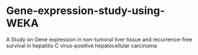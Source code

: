 # Gene-expression-study-using-WEKA
A Study on Gene expression in non-tumoral liver tissue and recurrence-free survival in hepatitis C virus-positive hepatocellular carcinoma
